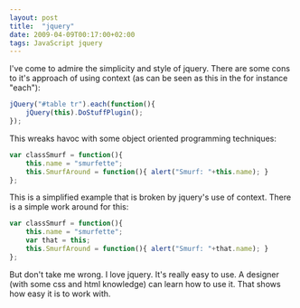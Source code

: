 ```yaml
---
layout: post
title:  "jquery"
date: 2009-04-09T00:17:00+02:00
tags: JavaScript jquery
---
```


I've come to admire the simplicity and style of jquery. There are some cons to it's approach of using context (as can be seen as this in the for instance "each"):

```js
jQuery("#table tr").each(function(){
    jQuery(this).DoStuffPlugin();
});
```

This wreaks havoc with some object oriented programming techniques:

```js
var classSmurf = function(){
    this.name = "smurfette";
    this.SmurfAround = function(){ alert("Smurf: "+this.name); }
};
```

This is a simplified example that is broken by jquery's use of context. There is a simple work around for this:

```js
var classSmurf = function(){
    this.name = "smurfette";
    var that = this;
    this.SmurfAround = function(){ alert("Smurf: "+that.name); }
};
```

But don't take me wrong. I love jquery. It's really easy to use. A designer (with some css and html knowledge) can learn how to use it. That shows how easy it is to work with.
